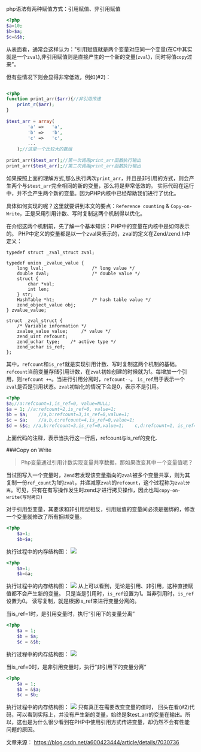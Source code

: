 php语法有两种赋值方式：引用赋值、非引用赋值
```php
<?php
$a=10;
$b=$a;
$c=&$b;
```
从表面看，通常会这样认为："引用赋值就是两个变量对应同一个变量(在C中其实就是一个`zval`),非引用赋值则是直接产生的一个新的变量(`zval`)，同时将值`copy`过来”。

但有些情况下则会显得非常低效，例如(#2)：
```php

<?php  
function print_arr($arr){//非引用传递  
    print_r($arr);  
}  
  
$test_arr = array(  
        'a' =>   'a',  
        'b' =>   'b',  
        'c' =>   'c',  
        ...  
    );//这里一个比较大的数组  
  
print_arr($test_arr);//第一次调用print_arr函数执行输出  
print_arr($test_arr);//第二次调用print_arr函数执行输出  
```
如果按照上面的理解方式,那么执行两次`print_arr`，并且是非引用的方式，则会产生两个与`$test_arr`完全相同的新的变量，那么将是非常低效的。
实际代码在运行中，并不会产生两个新的变量。因为PHP内核中已经帮助我们进行了优化。

具体如何实现的呢？这里就要讲到本文的要点：`Reference counting` & `Copy-on-Write`，正是采用引用计数、写时复制这两个机制得以优化。

在介绍这两个机制前，先了解一个基本知识：PHP中的变量在内核中是如何表示的。
PHP中定义的变量都是以一个zval来表示的，zval的定义在Zend/zend.h中定义：
```
typedef struct _zval_struct zval;    
  
typedef union _zvalue_value {  
    long lval;                  /* long value */  
    double dval;                /* double value */  
    struct {  
        char *val;  
        int len;  
    } str;  
    HashTable *ht;              /* hash table value */  
    zend_object_value obj;  
} zvalue_value;  
  
struct _zval_struct {  
    /* Variable information */  
    zvalue_value value;     /* value */  
    zend_uint refcount;  
    zend_uchar type;    /* active type */  
    zend_uchar is_ref;  
};

```
其中，`refcount`和`is_ref`就是实现引用计数、写时复制这两个机制的基础。
`refcount`当前变量存储引用计数，在`zval`初始创建的时候就为1。每增加一个引用，则`refcount ++`。当进行引用分离时，`refcount--`。
`is_ref`用于表示一个`zval`是否是引用状态。`zval`初始化的情况下会是0，表示不是引用。
```php
<?php  
$a;//a:refcount=1,is_ref=0, value=NULL;  
$a = 1; //a:refcount=2,is_ref=0, value=1;  
$b = $a;    //a,b:refcount=3,is_ref=0,value=1;  
$c = $a;    //a,b,c:refcount=4,is_ref=0,value=1;  
$d = &$c; //a,b:refcount=3,is_ref=0,value=1;    c,d:refcount=1, is_ref=1, value=1 
```
上面代码的注释，表示当执行这一行后，refcount与is_ref的变化.

###Copy on Write

>Php变量通过引用计数实现变量共享数据，那如果改变其中一个变量值呢？

当试图写入一个变量时，`Zend`若发现该变量指向的`zval`被多个变量共享，则为其复制一份`ref_count`为1的`zval`，并递减原`zval`的`refcount`，这个过程称为`zval分离`。可见，只有在有写操作发生时zend才进行拷贝操作，因此也叫`copy-on-write(写时拷贝)`

对于引用型变量，其要求和非引用型相反，引用赋值的变量间必须是捆绑的，修改一个变量就修改了所有捆绑变量。
```php
<?php  
    $a=1;  
    $b=$a;  
```
执行过程中的内存结构图：
![](http://orvwtnort.bkt.clouddn.com/201721343/1522828908915.png)


```php
<?php  
    $a=1;  
    $b=&a;  
```
执行过程中的内存结构图：
![](http://orvwtnort.bkt.clouddn.com/201721343/1522828956370.png)
从上可以看到，无论是引用、非引用，这种直接赋值都不会产生新的变量。
只是当是引用时，`is_ref`设置为1。当非引用时，`is_ref`设置为0。
读写复制，就是根据is_ref来进行变量分离的。

当is_ref=1时，是引用变量时，执行“引用下的变量分离”
```php
<?php  
    $a = 1;  
    $b = $a;  
    $c = &$b;  
```
执行过程中的内存结构图：
![](http://orvwtnort.bkt.clouddn.com/201721343/1522829010513.png)

当is_ref=0时，是非引用变量时，执行“非引用下的变量分离”
```php
<?php  
    $a = 1;  
    $b = &$a;  
    $c = $b;  
```
执行过程中的内存结构图：
![](http://orvwtnort.bkt.clouddn.com/201721343/1522829055547.png)
只有真正在需要改变变量的值时，
回头在看(#2)代码，可以看到实际上，并没有产生新的变量，始终是$test_arr的变量在输出。所以，这也是为什么很少看到在PHP中使用引用方式传递变量，却仍然不会有性能问题的原因。

文章来源：
https://blog.csdn.net/a600423444/article/details/7030736